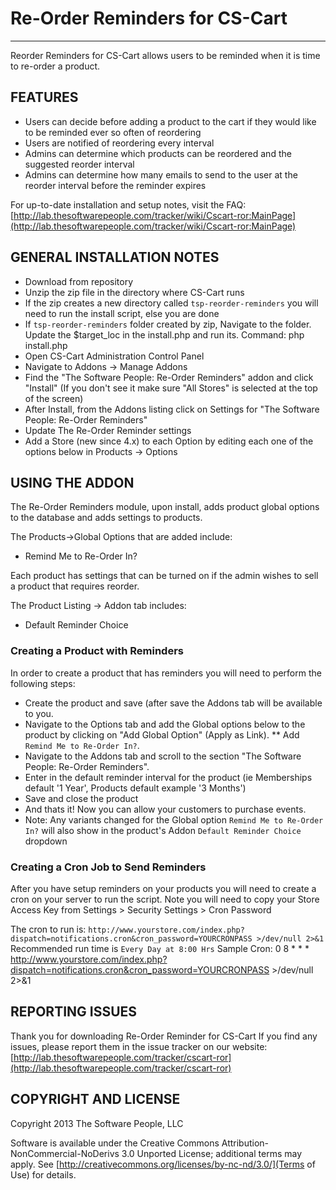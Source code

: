 # Re-Order Reminders for CS-Cart
-------
Reorder Reminders for CS-Cart allows users to be reminded when it is time to re-order a product.

## FEATURES

* Users can decide before adding a product to the cart if they would like to be reminded ever so often of reordering
* Users are notified of reordering every interval
* Admins can determine which products can be reordered and the suggested reorder interval
* Admins can determine how many emails to send to the user at the reorder interval before the reminder expires

For up-to-date installation and setup notes, visit the FAQ:
[http://lab.thesoftwarepeople.com/tracker/wiki/Cscart-ror:MainPage](http://lab.thesoftwarepeople.com/tracker/wiki/Cscart-ror:MainPage)


## GENERAL INSTALLATION NOTES

* Download from repository
* Unzip the zip file in the directory where CS-Cart runs
* If the zip creates a new directory called `tsp-reorder-reminders` you will need to run the install script, else you are done
* If `tsp-reorder-reminders` folder created by zip, Navigate to the folder. Update the $target_loc in the install.php and run its. Command: php install.php
* Open CS-Cart Administration Control Panel
* Navigate to Addons -> Manage Addons
* Find the "The Software People: Re-Order Reminders" addon and click "Install" (If you don't see it make sure "All Stores" is selected at the top of the screen)
* After Install, from the Addons listing click on Settings for "The Software People: Re-Order Reminders"
* Update The Re-Order Reminder settings
* Add a Store (new since 4.x) to each Option by editing each one of the options below in Products -> Options

## USING THE ADDON

The Re-Order Reminders module, upon install, adds product global options to the database and adds settings to products.

The Products->Global Options that are added include:

* Remind Me to Re-Order In?

Each product has settings that can be turned on if the admin wishes to sell a product that requires reorder. 

The Product Listing -> Addon tab includes:

* Default Reminder Choice

### Creating a Product with Reminders

In order to create a product that has reminders you will need to perform the following steps:

* Create the product and save (after save the Addons tab will be available to you.
* Navigate to the Options tab and add the Global options below to the product by clicking on "Add Global Option"  (Apply as Link).
** Add `Remind Me to Re-Order In?`.
* Navigate to the Addons tab and scroll to the section "The Software People: Re-Order Reminders".
* Enter in the default reminder interval for the product (ie Memberships default '1 Year', Products default example '3 Months')
* Save and close the product
* And thats it! Now you can allow your customers to purchase events.
* Note: Any variants changed for the Global option `Remind Me to Re-Order In?` will also show in the product's Addon `Default Reminder Choice` dropdown

### Creating a Cron Job to Send Reminders

After you have setup reminders on your products you will need to create a cron on your server to run the script.
Note you will need to copy your Store Access Key from Settings > Security Settings > Cron Password

The cron to run is: `http://www.yourstore.com/index.php?dispatch=notifications.cron&cron_password=YOURCRONPASS >/dev/null 2>&1`
Recommended run time is `Every Day at 8:00 Hrs`
Sample Cron:
  0 8 * * * http://www.yourstore.com/index.php?dispatch=notifications.cron&cron_password=YOURCRONPASS >/dev/null 2>&1



## REPORTING ISSUES

Thank you for downloading Re-Order Reminder for CS-Cart
If you find any issues, please report them in the issue tracker on our website:
[http://lab.thesoftwarepeople.com/tracker/cscart-ror](http://lab.thesoftwarepeople.com/tracker/cscart-ror)

## COPYRIGHT AND LICENSE

Copyright 2013 The Software People, LLC

Software is available under the Creative Commons Attribution-NonCommercial-NoDerivs 3.0 Unported License; additional terms may apply. See [http://creativecommons.org/licenses/by-nc-nd/3.0/](Terms of Use) for details.